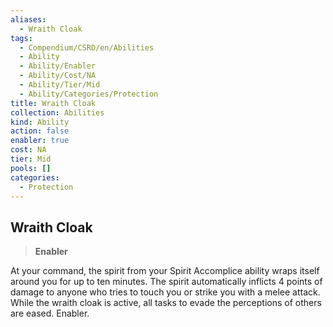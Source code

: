 ```yaml
---
aliases:
  - Wraith Cloak
tags:
  - Compendium/CSRD/en/Abilities
  - Ability
  - Ability/Enabler
  - Ability/Cost/NA
  - Ability/Tier/Mid
  - Ability/Categories/Protection
title: Wraith Cloak
collection: Abilities
kind: Ability
action: false
enabler: true
cost: NA
tier: Mid
pools: []
categories:
  - Protection
---
```

## Wraith Cloak    
>**Enabler**  
    
At your command, the spirit from your Spirit Accomplice ability wraps itself around you for up to ten minutes. The spirit automatically inflicts 4 points of damage to anyone who tries to touch you or strike you with a melee attack. While the wraith cloak is active, all tasks to evade the perceptions of others are eased. Enabler.